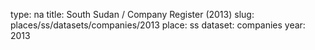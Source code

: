 type: na
title: South Sudan / Company Register (2013)
slug: places/ss/datasets/companies/2013
place: ss
dataset: companies
year: 2013
